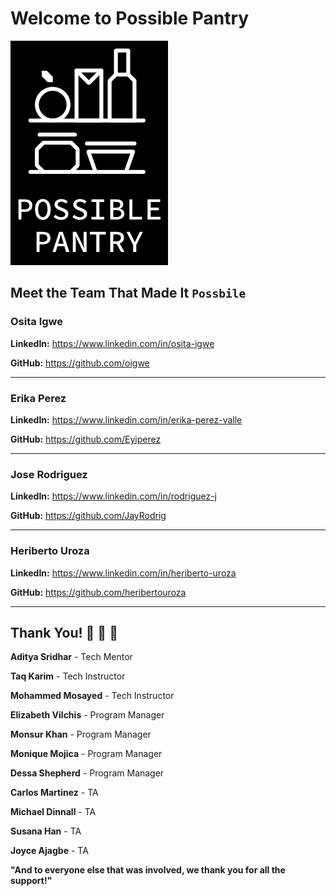 
# Welcome to Possible Pantry
<img src='./src/assets/Branding/LogoRedesign.png' />


## Meet the Team That Made It ```Possbile```

### Osita Igwe
**LinkedIn:** https://www.linkedin.com/in/osita-igwe

**GitHub:** https://github.com/oigwe

***
### Erika Perez
**LinkedIn:** https://www.linkedin.com/in/erika-perez-valle

**GitHub:** https://github.com/Eyiperez

***
### Jose Rodriguez
**LinkedIn:** https://www.linkedin.com/in/rodriguez-j

**GitHub:** https://github.com/JayRodrig

***
### Heriberto Uroza
**LinkedIn:** https://www.linkedin.com/in/heriberto-uroza

**GitHub:** https://github.com/heribertouroza

***

## Thank You! :raised_hands: :raised_hands: :raised_hands:

**Aditya Sridhar** - Tech Mentor

**Taq Karim** - Tech Instructor

**Mohammed Mosayed** - Tech Instructor

**Elizabeth Vilchis** - Program Manager

**Monsur Khan** - Program Manager

**Monique Mojica** - Program Manager

**Dessa Shepherd** - Program Manager

**Carlos Martinez** - TA

**Michael Dinnall** - TA

**Susana Han** - TA

**Joyce Ajagbe** - TA

**"And to everyone else that was involved, we thank you for all the support!"**



